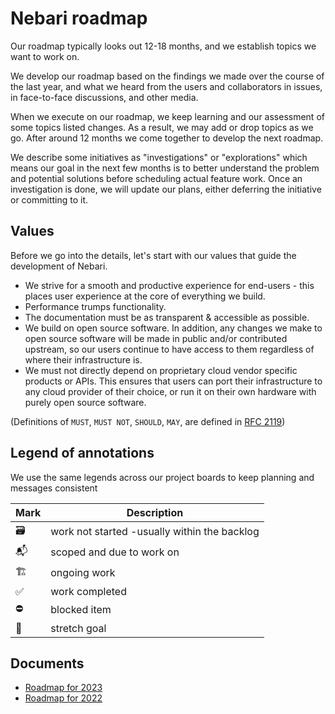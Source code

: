 # Nebari roadmap

Our roadmap typically looks out 12-18 months, and we establish topics we want to work on.

We develop our roadmap based on the findings we made over the course of the last year,
and what we heard from the users and collaborators in issues, in face-to-face discussions, and other media.

When we execute on our roadmap, we keep learning and our assessment of some topics listed changes.
As a result, we may add or drop topics as we go. After around 12 months we come together to develop the next roadmap.

We describe some initiatives as "investigations" or "explorations" which means our goal in the next few months is to better understand the problem and potential solutions before scheduling actual feature work.
Once an investigation is done, we will update our plans, either deferring the initiative or committing to it.

## Values

Before we go into the details, let's start with our values that guide the development of Nebari.

- We strive for a smooth and productive experience for end-users - this places user experience at the core of everything we build.
- Performance trumps functionality.
- The documentation must be as transparent & accessible as possible.
- We build on open source software. In addition, any changes we make to open source software will be made in public and/or contributed upstream, so our users continue to have access to them regardless of where their infrastructure is.
- We must not directly depend on proprietary cloud vendor specific products or APIs. This ensures that users can port their infrastructure to any cloud provider of their choice, or run it on their own hardware with purely open source software.

(Definitions of `MUST`, `MUST NOT`, `SHOULD`, `MAY`, are defined in [RFC 2119](https://tools.ietf.org/html/rfc2119))

## Legend of annotations

We use the same legends across our project boards to keep planning and messages consistent

| Mark | Description                                  |
| ---- | -------------------------------------------- |
| 🗃    | work not started -usually within the backlog |
| 📬   | scoped and due to work on                    |
| 🏗    | ongoing work                                 |
| ✅   | work completed                               |
| ⛔️  | blocked item                                 |
| 🔮   | stretch goal                                 |

## Documents

* [Roadmap for 2023](roadmaps/roadmap_2023.md)
* [Roadmap for 2022](roadmaps/roadmap_2022.md)
